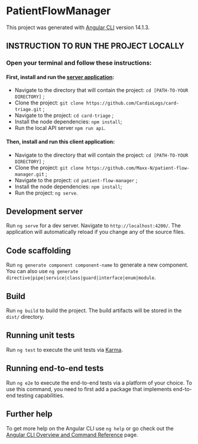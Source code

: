# PatientFlowManager

This project was generated with [Angular CLI](https://github.com/angular/angular-cli) version 14.1.3.

## INSTRUCTION TO RUN THE PROJECT LOCALLY

### Open your terminal and follow these instructions:

#### First, install and run the [server application](https://github.com/CardioLogs/card-triage):

- Navigate to the directory that will contain the project: `cd [PATH-TO-YOUR DIRECTORY]` ;
- Clone the project: `git clone https://github.com/CardioLogs/card-triage.git` ;
- Navigate to the project: `cd card-triage` ;
- Install the node dependencies: `npm install`;
- Run the local API server `npm run api`.

#### Then, install and run this client application:

- Navigate to the directory that will contain the project: `cd [PATH-TO-YOUR DIRECTORY]` ;
- Clone the project: `git clone https://github.com/Maxx-N/patient-flow-manager.git` ;
- Navigate to the project: `cd patient-flow-manager` ;
- Install the node dependencies: `npm install`;
- Run the project: `ng serve`.

## Development server

Run `ng serve` for a dev server. Navigate to `http://localhost:4200/`. The application will automatically reload if you change any of the source files.

## Code scaffolding

Run `ng generate component component-name` to generate a new component. You can also use `ng generate directive|pipe|service|class|guard|interface|enum|module`.

## Build

Run `ng build` to build the project. The build artifacts will be stored in the `dist/` directory.

## Running unit tests

Run `ng test` to execute the unit tests via [Karma](https://karma-runner.github.io).

## Running end-to-end tests

Run `ng e2e` to execute the end-to-end tests via a platform of your choice. To use this command, you need to first add a package that implements end-to-end testing capabilities.

## Further help

To get more help on the Angular CLI use `ng help` or go check out the [Angular CLI Overview and Command Reference](https://angular.io/cli) page.
